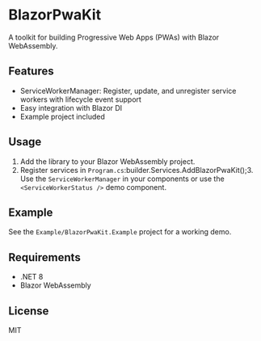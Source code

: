 # BlazorPwaKit

A toolkit for building Progressive Web Apps (PWAs) with Blazor WebAssembly.

## Features
- ServiceWorkerManager: Register, update, and unregister service workers with lifecycle event support
- Easy integration with Blazor DI
- Example project included

## Usage
1. Add the library to your Blazor WebAssembly project.
2. Register services in `Program.cs`:builder.Services.AddBlazorPwaKit();3. Use the `ServiceWorkerManager` in your components or use the `<ServiceWorkerStatus />` demo component.

## Example
See the `Example/BlazorPwaKit.Example` project for a working demo.

## Requirements
- .NET 8
- Blazor WebAssembly

## License
MIT